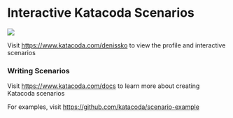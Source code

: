 # Interactive Katacoda Scenarios

[![](http://shields.katacoda.com/katacoda/denissko/count.svg)](https://www.katacoda.com/denissko "Get your profile on Katacoda.com")

Visit https://www.katacoda.com/denissko to view the profile and interactive scenarios

### Writing Scenarios
Visit https://www.katacoda.com/docs to learn more about creating Katacoda scenarios

For examples, visit https://github.com/katacoda/scenario-example

